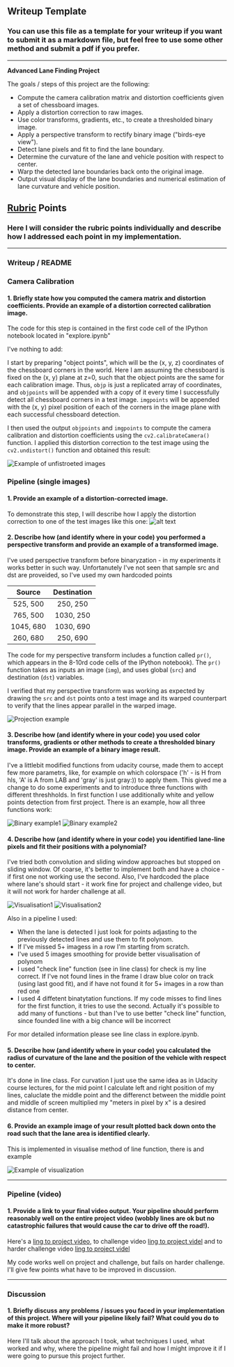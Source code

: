## Writeup Template

### You can use this file as a template for your writeup if you want to submit it as a markdown file, but feel free to use some other method and submit a pdf if you prefer.

---

**Advanced Lane Finding Project**

The goals / steps of this project are the following:

* Compute the camera calibration matrix and distortion coefficients given a set of chessboard images.
* Apply a distortion correction to raw images.
* Use color transforms, gradients, etc., to create a thresholded binary image.
* Apply a perspective transform to rectify binary image ("birds-eye view").
* Detect lane pixels and fit to find the lane boundary.
* Determine the curvature of the lane and vehicle position with respect to center.
* Warp the detected lane boundaries back onto the original image.
* Output visual display of the lane boundaries and numerical estimation of lane curvature and vehicle position.

[//]: # (Image References)

[undistorted1]: ./images/distortion.png "Undistorted"
[undistorted2]: ./images/undistorted_track.png "Road Transformed"

[bin1]: ./images/bin_5.png "Binary Example 1"
[bin2]: ./images/bin_6.png "Binary Example 2"

[projection1]: ./images/projected.png "Warp Example"

[vis1]: ./images/visualized_2.png "Fit Visual"
[vis2]: ./images/visualized_3.png "Fit Visual"


[final]: ./images/sample.png "Output"
[video1]: ./project_anotated.mp4 "Project video"

## [Rubric](https://review.udacity.com/#!/rubrics/571/view) Points

### Here I will consider the rubric points individually and describe how I addressed each point in my implementation.  

---

### Writeup / README


### Camera Calibration

#### 1. Briefly state how you computed the camera matrix and distortion coefficients. Provide an example of a distortion corrected calibration image.

The code for this step is contained in the first code cell of the IPython notebook located in "explore.ipynb" 

I've nothing to add:

I start by preparing "object points", which will be the (x, y, z) coordinates of the chessboard corners in the world. Here I am assuming the chessboard is fixed on the (x, y) plane at z=0, such that the object points are the same for each calibration image.  Thus, `objp` is just a replicated array of coordinates, and `objpoints` will be appended with a copy of it every time I successfully detect all chessboard corners in a test image.  `imgpoints` will be appended with the (x, y) pixel position of each of the corners in the image plane with each successful chessboard detection.  

I then used the output `objpoints` and `imgpoints` to compute the camera calibration and distortion coefficients using the `cv2.calibrateCamera()` function.  I applied this distortion correction to the test image using the `cv2.undistort()` function and obtained this result: 

![Example of unfistroeted images][undistorted1]

### Pipeline (single images)

#### 1. Provide an example of a distortion-corrected image.

To demonstrate this step, I will describe how I apply the distortion correction to one of the test images like this one:
![alt text][undistorted2]


#### 2. Describe how (and identify where in your code) you performed a perspective transform and provide an example of a transformed image.

I've used perspective transform before binaryzation - in my experiments it works better in such way. Unfortanutely I've not seen that sample src and dst are proveided, so I've used my own hardcoded points


| Source        | Destination   | 
|:-------------:|:-------------:| 
| 525, 500      | 250, 250        | 
| 765, 500      | 1030, 250      |
| 1045, 680     | 1030, 690      |
| 260, 680      | 250, 690        |



The code for my perspective transform includes a function called `pr()`, which appears in the 8-10rd code cells of the IPython notebook).  The `pr()` function takes as inputs an image (`img`), and uses global (`src`) and destination (`dst`) variables.  

I verified that my perspective transform was working as expected by drawing the `src` and `dst` points onto a test image and its warped counterpart to verify that the lines appear parallel in the warped image.

![Projection example][projection1]

#### 3. Describe how (and identify where in your code) you used color transforms, gradients or other methods to create a thresholded binary image.  Provide an example of a binary image result.

I've a littlebit modified functions from udacity course, made them to accept few more parametrs, like, for example on which colorspace ('h' - is H from hls, 'A' is A from LAB and 'gray' is just gray:)) to apply them. This gived me a change to do some experiments and to introduce three functions with different threshholds. In first function I use additionally white and yellow points detection from first project. There is an example, how all three functions work:

![Binary example1][bin1]
![Binary example2][bin2]


#### 4. Describe how (and identify where in your code) you identified lane-line pixels and fit their positions with a polynomial?

I've tried both convolution and sliding window approaches but stopped on sliding window. Of coarse, it's better to implement both and have a choice - if first one not working use the second. Also, I've hardcoded the place where lane's should start - it work fine for project and challenge video, but it will not work for harder challenge at all.

![Visualisation1][vis1]
![Visualisation2][vis2]

Also in a pipeline I used:

* When the lane is detected I just look for points adjasting to the previously detected lines and use them to fit polynom. 
* If I've missed 5+ imagess in a row I'm starting from scratch. 
* I've used 5 images smoothing for provide better visualisation of polynom
* I used "check line" function (see in line class) for check is my line correct. If I've not found lines in the frame I draw blue color on track (using last good fit), and if have not found it for 5+ images in a row than red one
* I used 4 diffetent binatytation functions. If my code misses to find lines for the first function, it tries to use the second. Actually it's possible to add many of functions - but than I've to use better "check line" function, since founded line with a big chance will be incorrect

For mor detailed information please see line class in explore.ipynb.


#### 5. Describe how (and identify where in your code) you calculated the radius of curvature of the lane and the position of the vehicle with respect to center.

It's done in line class. For curvation I just use the same idea as in Udacity course lectures, for the mid point I calculate left and right position of my lines, caluclate the middle point and the differenct between the middle point and middle of screen multiplied my "meters in pixel by x" is a desired distance from center.

#### 6. Provide an example image of your result plotted back down onto the road such that the lane area is identified clearly.

This is implemented in visualise method of line function, there is and example

![Example of visualization][final]

---

### Pipeline (video)

#### 1. Provide a link to your final video output.  Your pipeline should perform reasonably well on the entire project video (wobbly lines are ok but no catastrophic failures that would cause the car to drive off the road!).

Here's a [ling to project video](./project_anotated.mp4), to challenge video [ling to project videl](./challenge_anotated.mp4) and to harder challenge video [ling to project videl](./harder_challenge_anotated.mp4)

My code works well on project and challenge, but fails on harder challenge. I'll give few points what have to be improved in discussion.

---

### Discussion

#### 1. Briefly discuss any problems / issues you faced in your implementation of this project.  Where will your pipeline likely fail?  What could you do to make it more robust?

Here I'll talk about the approach I took, what techniques I used, what worked and why, where the pipeline might fail and how I might improve it if I were going to pursue this project further.  
